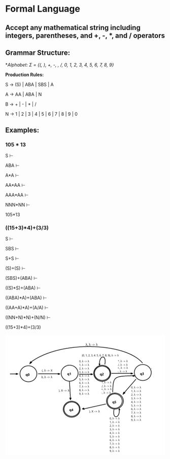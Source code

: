 # Formal Language
## Accept any mathematical string including integers, parentheses, and +, -, *, and / operators

## Grammar Structure:

**Alphabet: Σ = {(, ), +, -, *, /, 0, 1, 2, 3, 4, 5, 6, 7, 8, 9}**

**Production Rules:**

S -> (S) | ABA | SBS | A

A -> AA | ABA | N

B -> + | - | * | /

N -> 1 | 2 | 3 | 4 | 5 | 6 | 7 | 8 | 9 | 0

## Examples: 

### 105 * 13

S ⊢

ABA ⊢

A*A ⊢

AA*AA ⊢

AAA*AA ⊢

NNN*NN ⊢

105*13

### ((15+3)*4)+(3/3)

S ⊢

SBS ⊢

S+S ⊢

(S)+(S) ⊢

(SBS)+(ABA) ⊢

((S)*S)+(ABA) ⊢

((ABA)*A)+(ABA) ⊢

((AA+A)*A)+(A/A) ⊢

((NN+N)*N)+(N/N) ⊢

((15+3)*4)+(3/3)

![alt text](PDAGraph.png)